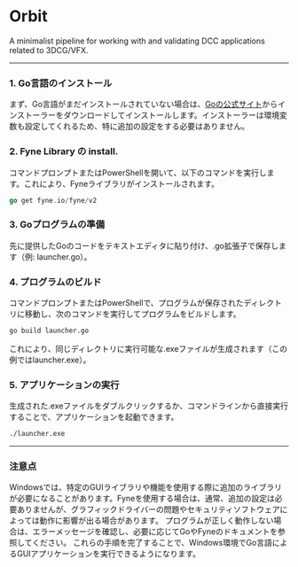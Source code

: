 # Orbit
A minimalist pipeline for working with and validating DCC applications related to 3DCG/VFX.

----

### 1. Go言語のインストール
まず、Go言語がまだインストールされていない場合は、[Goの公式サイト](https://go.dev/dl/)からインストーラーをダウンロードしてインストールします。インストーラーは環境変数も設定してくれるため、特に追加の設定をする必要はありません。


### 2. Fyne Library の install.
コマンドプロンプトまたはPowerShellを開いて、以下のコマンドを実行します。これにより、Fyneライブラリがインストールされます。

```go
go get fyne.io/fyne/v2
```

### 3. Goプログラムの準備
先に提供したGoのコードをテキストエディタに貼り付け、.go拡張子で保存します（例: launcher.go）。


### 4. プログラムのビルド
コマンドプロンプトまたはPowerShellで、プログラムが保存されたディレクトリに移動し、次のコマンドを実行してプログラムをビルドします。
```bash
go build launcher.go
```
これにより、同じディレクトリに実行可能な.exeファイルが生成されます（この例ではlauncher.exe）。


### 5. アプリケーションの実行
生成された.exeファイルをダブルクリックするか、コマンドラインから直接実行することで、アプリケーションを起動できます。

```bash
./launcher.exe
```

----

### 注意点
Windowsでは、特定のGUIライブラリや機能を使用する際に追加のライブラリが必要になることがあります。Fyneを使用する場合は、通常、追加の設定は必要ありませんが、グラフィックドライバーの問題やセキュリティソフトウェアによっては動作に影響が出る場合があります。
プログラムが正しく動作しない場合は、エラーメッセージを確認し、必要に応じてGoやFyneのドキュメントを参照してください。
これらの手順を完了することで、Windows環境でGo言語によるGUIアプリケーションを実行できるようになります。






